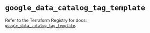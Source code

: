 # `google_data_catalog_tag_template`

Refer to the Terraform Registry for docs: [`google_data_catalog_tag_template`](https://registry.terraform.io/providers/hashicorp/google-beta/6.37.0/docs/resources/google_data_catalog_tag_template).
